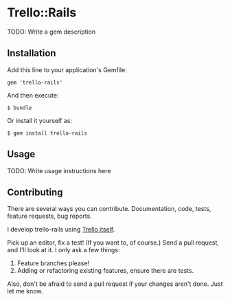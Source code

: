 # Trello::Rails

TODO: Write a gem description

## Installation

Add this line to your application's Gemfile:

    gem 'trello-rails'

And then execute:

    $ bundle

Or install it yourself as:

    $ gem install trello-rails

## Usage

TODO: Write usage instructions here

## Contributing

There are several ways you can contribute. Documentation, code, tests, feature requests, bug reports.

I develop trello-rails using [Trello itself](https://trello.com/board/trello-rails/50e8906fbffa35a04e002508).

Pick up an editor, fix a test! (If you want to, of course.) Send a pull
request, and I'll look at it. I only ask a few things:

1. Feature branches please!
2. Adding or refactoring existing features, ensure there are tests.

Also, don't be afraid to send a pull request if your changes aren't done. Just
let me know.
